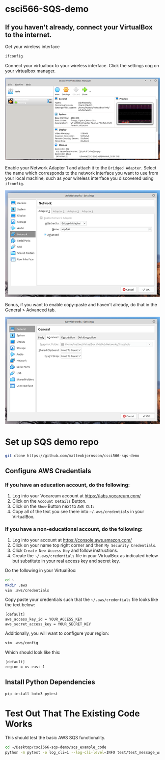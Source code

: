 # csci566-SQS-demo

## If you haven't already, connect your VirtualBox to the internet. 


Get your wireless interface
```bash
ifconfig
```

Connect your virtualbox to your wireless interface. Click the settings cog on your virtualbox manager.

![settings](img/virtualbox.png)

Enable your Network Adapter 1 and attach it to the `Bridged Adapter`. Select the name which corresponds to the network interface you want to use from your local machine, such as your wireless interface you discovered using `ifconfig`.

![network](img/networkSettings.png)

Bonus, if you want to enable copy-paste and haven't already, do that in the General > Advanced tab. 

![copy-paste](img/copyPaste.png)

# Set up SQS demo repo

```bash
git clone https://github.com/matteobjornsson/csci566-sqs-demo
```
## Configure AWS Credentials

### If you have an education account, do the following:

1. Log into your Vocareum account at https://labs.vocareum.com/
1. Click on the `Account Details` Button.
1. Click on the `Show` Button next to `AWS CLI:`
1. Copy all of the text you see there into `~/.aws/credentials` in your VirtualBox.

### If you have a non-educational account, do the following:

1. Log into your account at https://console.aws.amazon.com/
1. Click on your name top right corner and then `My Security Credentials`.
1. Click `Create New Access Key` and follow instructions. 
1. Create the `~/.aws/credentials` file in your VirtualBox as indicated below but substitute in your real access key and secret key. 

Do the following in your VirtualBox:
```bash
cd ~
mkdir .aws
vim .aws/credentials
```
Copy paste your credentials such that the `~/.aws/credentials` file looks like the text below:
```
[default]
aws_access_key_id = YOUR_ACCESS_KEY
aws_secret_access_key = YOUR_SECRET_KEY
```
Additionally, you will want to configure your region:

```bash
vim .aws/config
```
Which should look like this: 
```
[default]
region = us-east-1
```
## Install Python Dependencies
```bash
pip install boto3 pytest
```
# Test Out That The Existing Code Works

This should test the basic AWS SQS functionality. 

```bash
cd ~/Desktop/csci566-sqs-demo/sqs_example_code
python -m pytest -o log_cli=1 --log-cli-level=INFO test/test_message_wrapper.py
```




